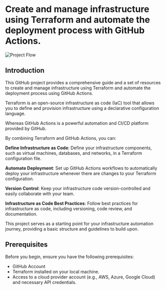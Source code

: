 # Create and manage infrastructure using Terraform and automate the deployment process with GitHub Actions.

![Project Flow](https://github.com/gauri17-pro/vpc-terraform-github-actions/assets/60473255/0e09102c-2949-4576-be43-39900a2c1a95)
 
 ## Introduction 
 This GitHub project provides a comprehensive guide and a set of resources to create and manage infrastructure using Terraform and automate the deployment process using GitHub Actions. 
 
 Terraform is an open-source infrastructure as code (IaC) tool that allows you to define and provision infrastructure using a declarative configuration language. 
 
 Whereas GitHub Actions is a powerful automation and CI/CD platform provided by GitHub.

 
By combining Terraform and GitHub Actions, you can:

**Define Infrastructure as Code**: Define your infrastructure components, such as virtual machines, databases, and networks, in a Terraform configuration file.

**Automate Deployment**: Set up GitHub Actions workflows to automatically deploy your infrastructure whenever there are changes to your Terraform configuration.

**Version Control**: Keep your infrastructure code version-controlled and easily collaborate with your team.

**Infrastructure as Code Best Practices**: Follow best practices for infrastructure as code, including versioning, code review, and documentation.

This project serves as a starting point for your infrastructure automation journey, providing a basic structure and guidelines to build upon.

## Prerequisites
Before you begin, ensure you have the following prerequisites:

* GitHub Account
* Terraform installed on your local machine.
* Access to a cloud provider account (e.g., AWS, Azure, Google Cloud) and necessary API credentials.


